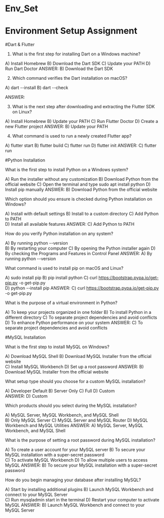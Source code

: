 # Env_Set

# Environment Setup Assignment

#Dart & Flutter

1. What is the first step for installing Dart on a Windows machine?

A) Install Homebrew
B) Download the Dart SDK 
C) Update your PATH
D) Run Dart Doctor
ANSWER: B) Download the Dart SDK

2. Which command verifies the Dart installation on macOS?

A) dart --install
B) dart --check

ANSWER:

3. What is the next step after downloading and extracting the Flutter SDK on Linux?

A) Install Homebrew
B) Update your PATH 
C) Run Flutter Doctor
D) Create a new Flutter project
ANSWER: B) Update your PATH 

4. What command is used to run a newly created Flutter app?

A) flutter start
B) flutter build
C) flutter run 
D) flutter init
ANSWER: C) flutter run

#Python Installation

What is the first step to install Python on a Windows system?

A) Run the installer without any customization
B) Download Python from the official website 
C) Open the terminal and type sudo apt install python
D) Install pip manually
ANSWER: B) Download Python from the official website

Which option should you ensure is checked during Python installation on Windows?

A) Install with default settings
B) Install to a custom directory
C) Add Python to PATH  
D) Install all available features
ANSWER: C) Add Python to PATH  

How do you verify Python installation on any system?

A) By running python --version  
B) By restarting your computer
C) By opening the Python installer again
D) By checking the Programs and Features in Control Panel
ANSWER: A) By running python --version

What command is used to install pip on macOS and Linux?

A) sudo install pip
B) pip install python
C) curl https://bootstrap.pypa.io/get-pip.py -o get-pip.py   
D) python --install pip
ANSWER: C) curl https://bootstrap.pypa.io/get-pip.py -o get-pip.py

What is the purpose of a virtual environment in Python?

A) To keep your projects organized in one folder
B) To install Python in a different directory
C) To separate project dependencies and avoid conflicts   
D) To enhance Python performance on your system
ANSWER: C) To separate project dependencies and avoid conflicts 

#MySQL Installation

What is the first step to install MySQL on Windows?

A) Download MySQL Shell
B) Download MySQL Installer from the official website  
C) Install MySQL Workbench
D) Set up a root password
ANSWER: B) Download MySQL Installer from the official website 

What setup type should you choose for a custom MySQL installation?

A) Developer Default
B) Server Only
C) Full
D) Custom  
ANSWER: D) Custom 

Which products should you select during the MySQL installation?

A) MySQL Server, MySQL Workbench, and MySQL Shell  
B) Only MySQL Server
C) MySQL Server and MySQL Router
D) MySQL Workbench and MySQL Utilities
ANSWER: A) MySQL Server, MySQL Workbench, and MySQL Shell 

What is the purpose of setting a root password during MySQL installation?

A) To create a user account for your MySQL server
B) To secure your MySQL installation with a super-secret password  
C) To activate MySQL Workbench
D) To allow multiple users to access MySQL
ANSWER: B) To secure your MySQL installation with a super-secret password

How do you begin managing your database after installing MySQL?

A) Start by installing additional plugins
B) Launch MySQL Workbench and connect to your MySQL Server  
C) Run mysqladmin start in the terminal
D) Restart your computer to activate MySQL
ANSWER: B) Launch MySQL Workbench and connect to your MySQL Server
